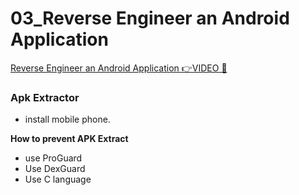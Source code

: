 # 03_Reverse Engineer an Android Application

[Reverse Engineer an Android Application 👉VIDEO &#128279;](https://codered.eccouncil.org/courseVideo/Kali-for-Penetration-Testers?lessonId=380bba9f-8433-4e01-85a8-4cd5d86d03f6&finalAssessment=false)

### Apk Extractor

- install mobile phone.

**How to prevent APK Extract**

- use ProGuard
- Use DexGuard
- Use C language
